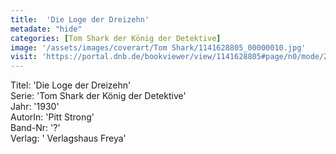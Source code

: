```yaml
---
title:  'Die Loge der Dreizehn'
metadate: "hide"
categories: [Tom Shark der König der Detektive]
image: '/assets/images/coverart/Tom Shark/1141628805_00000010.jpg'
visit: 'https://portal.dnb.de/bookviewer/view/1141628805#page/n0/mode/2up'
---
```

Titel: 'Die Loge der Dreizehn' <br>
Serie: 'Tom Shark der König der Detektive' <br>
Jahr: '1930' <br>
AutorIn: 'Pitt Strong' <br>
Band-Nr: '?' <br>
Verlag: ' Verlagshaus Freya'